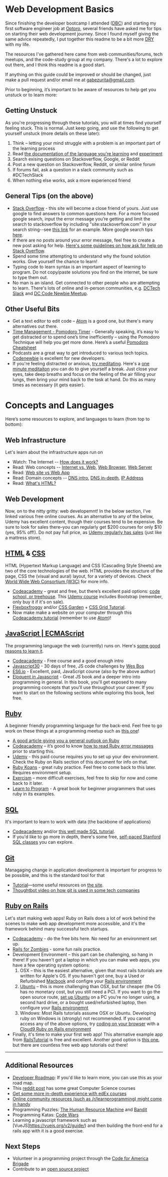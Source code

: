 # Web Development Basics
Since finishing the developer bootcamp I attended ([DBC](https://en.wikipedia.org/wiki/Dev_Bootcamp)) and starting my first software engineer job at [Optoro](http://optoro.com/), several friends have asked me for tips on starting their web development journey. Since I found myself giving the same advice repeatedly, I put together this readme to be a bit more [DRY](https://en.wikipedia.org/wiki/Don%27t_repeat_yourself) with my life.

The resources I've gathered here came from web communities/forums, tech meetups, and the code-study group at my company. There's a lot to explore out there, and I think this readme is a good start.

If anything on this guide could be improved or should be changed, just make a pull request and/or email me at gabezurita@gmail.com.

Prior to beginning, it’s important to be aware of resources to help get you unstuck or to learn more:

## Getting Unstuck
As you're progressing through these tutorials, you will at times find yourself feeling stuck. This is normal. Just keep going, and use the following to get yourself unstuck (more details on these later):
1. Think – letting your mind struggle with a problem is an important part of the learning process
2. Read [the documentation of the language you're learning](http://devdocs.io/ruby~2.4/) and [experiment](https://medium.com/@ArielTeague/the-scientific-method-and-programming-d327594f6e39)
3. Search exising questions on Stackoverflow, Google, or Reddit
4. Post a new question on Stackoverlfow, Reddit, or similar online forum
5. If forums fail, ask a question in a slack community such as #DCTechSlack
6. When nothing else works, ask a more experienced friend

## General Tips (on the above)
* [Stack Overflow](https://stackoverflow.com/) - this site will become a close friend of yours. Just use google to find answers to common questions here. For a more focused google search, input the error message you’re getting and limit the search to stackoverflow by including "site:stackoverflow.com" in your search string--see [this link](https://www.google.com/search?ei=PRJWW5DJOMjBjwTW2oqAAw&q=%22no+implicit+conversion+from+nil+to+integer%22+ruby+site%3Astackoverflow.com&oq=%22no+implicit+conversion+from+nil+to+integer%22+ruby+site%3Astackoverflow.com&gs_l=psy-ab.3...9291.9872..10082...0.0...106.465.4j1......0....1..gws-wiz.......0i71.EoxpbF8ncwE) for an example. More google search tips [here](https://www.reddit.com/r/LifeProTips/comments/3yis0k/lpt_how_to_get_the_most_out_of_googlesearch/). 
* If there are no posts around your error message, feel free to create a new post asking for help. [Here's some guidelines on how ask for help on Stack Overflow](https://stackoverflow.com/help/how-to-ask).    
* Spend some time attempting to understand why the found solution works. Give yourself the chance to learn!
* Typing code to learn syntax is an important aspect of learning to program. Do not copy/paste solutions you find on the internet, be sure to type them out.
* No man is an island. Get connected to other people who are attempting to learn. There's lots of online and in-person communities, e.g. [DCTech Slack](http://www.dctechslack.com/) and [DC Code Newbie Meetup](https://www.meetup.com/CodeNewbie-DC/).

## Other Useful Bits
* Get a text editor to edit code – [Atom](https://atom.io/) is a good one, but there's many alternatives out there.
* [Time Management - Pomodoro Timer](https://cirillocompany.de/pages/pomodoro-technique) - Generally speaking, it’s easy to get distracted or to spend one’s time inefficiently – using the Pomodoro Technique will help you get more done. Here’s a useful [Pomodoro Cheatsheet](http://i.imgur.com/zB4YdEi.png)
* Podcasts are a great way to get introduced to various tech topics. [Codenewbie](https://www.codenewbie.org/podcast) is excellent for new developers.
* If you're feeling distracted or anxious, [try meditating](https://www.youtube.com/watch?v=qxyVCjp48S4). Here's a [one minute meditaiton](https://www.youtube.com/watch?v=c1Ndym-IsQg) you can do to give yourself a break. Just close your eyes, take deep breaths and focus on the feeling of the air filling your lungs, then bring your mind back to the task at hand. Do this as many times as necessary (it gets easier).

# Concepts and Languages
Here’s some resources to explore, and languages to learn (from top to bottom):

## Web Infrastructure
Let's learn about the infrastructure apps run on
* Watch: The Internet -- <a href="https://www.youtube.com/watch?v=AEaKrq3SpW8" target="_blank">How does it work?</a>
* Read: Web concepts -- <a href="http://skillcrush.com/2012/08/19/the-internet-vs-the-web/" target="_blank">Internet vs. Web</a>, <a href="http://skillcrush.com/2012/10/01/web-browsers/" target="_blank">Web Browser</a>, <a href="http://skillcrush.com/2012/07/03/web-server-2/" target="_blank">Web Server</a>
* Read: <a href="http://skillcrush.com/2013/03/28/websites-vs-web-applications/" target="_blank">Web site vs Web App</a>
* Read: Domain concepts -- <a href="http://coding.smashingmagazine.com/2011/05/25/introduction-to-dns-explaining-the-dreaded-dns-delay/" target="_blank">DNS intro</a>, <a href="http://skillcrush.com/2012/04/24/dns/" target="_blank">DNS in-depth</a>, <a href="http://skillcrush.com/2012/07/03/ip-address-2/" target="_blank">IP Address</a>
* Read: <a href="http://skillcrush.com/2012/04/02/html/" target="_blank">What's HTML?</a>

## Web Development
Now, on to the nitty gritty: web developemnt! In the below section, I've linked various free online courses. As an alternative to any of the below, Udemy has excellent content, though their courses tend to be expensive. Be sure to look for sales there–you can regularly get $200 courses for only $10 (yes, 95% off!). Do not pay full price, as [Udemy regularly has sales](https://www.reddit.com/r/learnprogramming/comments/6rc5tf/how_often_do_udemy_courses_go_on_sale/) (just like a mattress store).

## [HTML](http://devdocs.io/html/) & [CSS](http://devdocs.io/css/)
HTML (Hypertext Markup Language) and CSS (Cascading Style Sheets) are two of the core technologies of the web. HTML provides the structure of the page, CSS the (visual and aural) layout, for a variety of devices. Check [World Wide Web Consortium (W3C)](https://www.w3.org/standards/webdesign/htmlcss) for more info.
* [Codeacademy](https://www.codecademy.com/learn/web) – great and free, but there’s excellent paid options: [code school, or treehouse](https://www.reddit.com/r/learnprogramming/comments/1dvhrt/codecademy_vs_code_school_vs_treehouse/). This [Udemy course](https://www.udemy.com/html-css-bootstrap-build-your-first-website-today/) includes Bootstrap (remember, only buy it if it's on sale).
* [Flexboxfroggy](http://flexboxfroggy.com/) and/or [CSS Garden](http://cssgridgarden.com/) + [CSS Grid Tutorial](https://mozilladevelopers.github.io/playground/).
* Now make make a website on your computer through this [Codeacademy tutorial](https://www.codecademy.com/articles/local-web-page) (remember to use [Atom](https://atom.io/))!

## [JavaScript | ECMAScript](http://devdocs.io/javascript/)
The programming language the web (currently) runs on. Here's [some good reasons to learn it](http://www.bestprogramminglanguagefor.me/why-learn-javascript).
* [Codeacademy](https://www.codecademy.com/learn/javascript) - Free course and a good enough intro
* [Javascript30](https://javascript30.com/) - 30 days of free, JS code challenges by [Wes Bos](https://twitter.com/wesbos)
* [ES6.io](https://es6.io/) - Excellent, paid, JavaScript course (also by the above author)  
* [Eloquent in Javascript](http://eloquentjavascript.net/) - Great JS book and a deeper intro into programming in general. In this book, you'll get exposed to many programming concepts that you'll use throughout your career. If you want to start on the following sections while exploring this book, feel free.

## [Ruby](http://devdocs.io/ruby/)
A beginner friendly programming language for the back-end. Feel free to go work on these things at a programming meetup such as [this one](https://www.meetup.com/dcruby/)!
* [A good article giving you a general outlook on Ruby](https://hackhands.com/beginners-guide-ruby/)
* [Codeacademy](https://www.codecademy.com/learn/learn-ruby) – it’s good to know [how to read Ruby error messages](https://learn.co/lessons/ruby-lecture-reading-error-messages) prior to starting this.
* [Udemy](https://www.udemy.com/learn-to-code-with-ruby-lang/) - this paid course requires you to set up your dev environment. Check the Ruby on Rails section of this document for info on that.
* [Ruby Koans](http://rubykoans.com/) - great ruby practice. Feel free to come back to this later. Requires environment setup.
* [Exercism](http://exercism.io/languages/ruby/about) – more difficult exercises, feel free to skip for now and come back to it later.
* [Learn to Program](https://pine.fm/LearnToProgram) - A great book for beginner programmers that uses ruby in its examples.

## [SQL](https://www.reddit.com/r/explainlikeimfive/comments/1jid0b/eli5_what_is_a_database_and_what_is_sql_language/)
It's important to learn to work with data (the backbone of applications)
* [Codeacademy](https://www.codecademy.com/learn/learn-sql) and/or [this well made SQL tutorial](http://sqlzoo.net/wiki/SELECT_basics).
* If you'd like to go more in depth, there's some free, [self-paced Stanford SQL classes](https://lagunita.stanford.edu/courses/DB/SQL/SelfPaced/about) you can explore.

## [Git](https://guides.github.com/introduction/git-handbook/)
Managaging change in application development is important for progress to be possible, and this is the standard tool for that
* [Tutorial](https://learngitbranching.js.org/)—some useful resources on [the site](http://try.github.io/).
* [Thoughtbot video on how git is used in some tech companies](https://thoughtbot.com/upcase/videos/git-workflow)

## [Ruby on Rails](http://devdocs.io/rails/)
Let's start making web apps! Ruby on Rails does a lot of work behind the scenes to make web app development more accessible, and it's the framework behind many successful tech startups.
* [Codeacademy](https://www.codecademy.com/learn/learn-rails) - do the free bits here. No need for an environment set up.
* [Rails for Zombies](http://railsforzombies.org/) - some fun rails practice.
* Development Environment – this part can be challenging, so hang in there! If you haven't got a laptop in which you can make web apps, you have a few operating system options:
    1. OSX – this is the easiest alternative, given that most rails tutorials are written for Apple's OS. If you haven't got one, buy a Used or Refurbished [Macbook](https://www.amazon.com/Apple-MacBook-15-4-Inch-Laptop-Yosemite/dp/B00PZLRWVE/ref=pd_sbs_147_4?) and configre your [Rails environment](https://gorails.com/setup/osx/10.14-mojave)
    2. [Ubuntu](https://help.ubuntu.com/lts/installation-guide/s390x/ch01s01.html) – this is more challenging than OSX, but far cheaper (the OS has no monetary cost, but you still need a PC). If you want to go the open source route, [set up Ubuntu](https://howtoubuntu.org/how-to-install-ubuntu-18-04-bionic-beaver) on a PC you're no longer using, a second hard drive, or a bought used/refurbished laptop, then configure your [Rails environemnt](https://www.howtoforge.com/tutorial/ubuntu-ruby-on-rails/)
    3. Windows: Most Rails tutorials assume OSX or Ubuntu. Developing ruby on Windows is (strongly) not recommended. If you cannot access any of the above options, try [coding on your browser](https://aws.amazon.com/cloud9/?origin=c9io) with a [Cloud9 Ruby on Rails environment](http://railsapps.github.io/rubyonrails-cloud9.html)
* Finally, it's time to make your first web app! This alternative example app from [RailsTutorial](https://www.railstutorial.org/book/beginning) is free and excellent. Another good option is [this one](https://emkaydeum.wordpress.com/2016/04/28/tutorial-build-a-rails-app-using-the-nasa-astronomy-photo-of-the-day-api/), but there are countless free web app tutorials out there!
___
## Additional Resources
* [Developer Roadmap](https://github.com/kamranahmedse/developer-roadmap): If you'd like to learn more, you can use this as your road map. 
* This [reddit post](https://amp.reddit.com/r/learnprogramming/comments/43dvma/best_online_courses_you_took/) has some great Computer Science courses
* [Get some more in-depth experience with edEx courses](https://www.edx.org/course/introduction-computer-science-mitx-6-00-1x-11)
* [Online community resources (such as /r/learnprogramming) might come in handy](https://www.reddit.com/r/learnprogramming/wiki/index)
* Programming Puzzles: [The Human Resource Machine](https://tomorrowcorporation.com/humanresourcemachine) and [Bandit](http://overthewire.org/wargames/bandit/)
* Programming Katas: [Code Wars](http://www.codewars.com/)
* Learning a javascript framework such as [VueJS]https://vuejs.org/v2/guide/) and then building the front-end for a rails app with it is a good exercise.

## Next Steps
* Volunteer in a programming project through the [Code for America Brigade](http://brigade.codeforamerica.org/brigade/)
* Contribute to an [open source project](https://github.com/MunGell/awesome-for-beginners)

